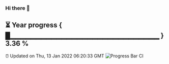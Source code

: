 ### Hi there 👋
⏳ Year progress { █▁▁▁▁▁▁▁▁▁▁▁▁▁▁▁▁▁▁▁▁▁▁▁▁▁▁▁▁▁ } 3.36 %
---
⏰ Updated on Thu, 13 Jan 2022 06:20:33 GMT
![Progress Bar CI](https://github.com/liununu/liununu/workflows/Progress%20Bar%20CI/badge.svg)
